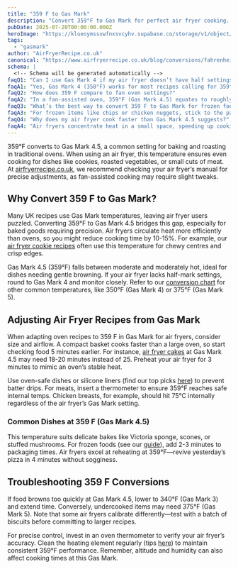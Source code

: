 ```yaml
---
title: "359 F to Gas Mark"
description: "Convert 359°F to Gas Mark for perfect air fryer cooking. Includes UK oven conversions, baking tips, and temperature charts for flawless results."
pubDate: 2025-07-20T00:00:00.000Z
heroImage: "https://klueoymssxwfnxsvcyhv.supabase.co/storage/v1/object/public/Shmucket/359-f-to-gas-mark.png"
tags:
  - "gasmark"
author: "AirFryerRecipe.co.uk"
canonical: "https://www.airfryerrecipe.co.uk/blog/conversions/fahrenheit-to-gas-mark/359-f-to-gas-mark"
schema: |
  <!-- Schema will be generated automatically -->
faqQ1: "Can I use Gas Mark 4 if my air fryer doesn’t have half settings?"
faqA1: "Yes, Gas Mark 4 (350°F) works for most recipes calling for 359°F. Reduce cooking time by 2-3 minutes and check for doneness early, as air fryers heat faster than ovens."
faqQ2: "How does 359 F compare to fan oven settings?"
faqA2: "In a fan-assisted oven, 359°F (Gas Mark 4.5) equates to roughly 325°F with the fan on. Air fryers behave similarly to fan ovens but with more intense airflow, so monitor food closely."
faqQ3: "What’s the best way to convert 359 F to Gas Mark for frozen foods?"
faqA3: "For frozen items like chips or chicken nuggets, stick to the package’s recommended 359°F (Gas Mark 4.5) but shake the basket every 5 minutes to ensure even crisping."
faqQ4: "Why does my air fryer cook faster than Gas Mark 4.5 suggests?"
faqA4: "Air fryers concentrate heat in a small space, speeding up cooking. At 359°F, start checking food at 75% of the recipe’s suggested time, especially for items under 1-inch thick."
---
```

<p>359°F converts to Gas Mark 4.5, a common setting for baking and roasting in traditional ovens. When using an air fryer, this temperature ensures even cooking for dishes like cookies, roasted vegetables, or small cuts of meat. At <a href=https://www.airfryerrecipe.co.uk>airfryerrecipe.co.uk</a>, we recommend checking your air fryer’s manual for precise adjustments, as fan-assisted cooking may require slight tweaks.</p>

<h2>Why Convert 359 F to Gas Mark?</h2>
<p>Many UK recipes use Gas Mark temperatures, leaving air fryer users puzzled. Converting 359°F to Gas Mark 4.5 bridges this gap, especially for baked goods requiring precision. Air fryers circulate heat more efficiently than ovens, so you might reduce cooking time by 10-15%. For example, our <a href=https://www.airfryerrecipe.co.uk/recipes>air fryer cookie recipes</a> often use this temperature for chewy centres and crisp edges.</p>
<p>Gas Mark 4.5 (359°F) falls between moderate and moderately hot, ideal for dishes needing gentle browning. If your air fryer lacks half-mark settings, round to Gas Mark 4 and monitor closely. Refer to our <a href=https://www.airfryerrecipe.co.uk/air-fryer-conversion-chart>conversion chart</a> for other common temperatures, like 350°F (Gas Mark 4) or 375°F (Gas Mark 5).</p>

<h2>Adjusting Air Fryer Recipes from Gas Mark</h2>
<p>When adapting oven recipes to 359 F in Gas Mark for air fryers, consider size and airflow. A compact basket cooks faster than a large oven, so start checking food 5 minutes earlier. For instance, <a href=https://www.airfryerrecipe.co.uk/recipe-category/cakes>air fryer cakes</a> at Gas Mark 4.5 may need 18-20 minutes instead of 25. Preheat your air fryer for 3 minutes to mimic an oven’s stable heat.</p>
<p>Use oven-safe dishes or silicone liners (find our top picks <a href=https://www.airfryerrecipe.co.uk/air-fryer-cleaner>here</a>) to prevent batter drips. For meats, insert a thermometer to ensure 359°F reaches safe internal temps. Chicken breasts, for example, should hit 75°C internally regardless of the air fryer’s Gas Mark setting.</p>

<h3>Common Dishes at 359 F (Gas Mark 4.5)</h3>
<p>This temperature suits delicate bakes like Victoria sponge, scones, or stuffed mushrooms. For frozen foods (see our <a href=https://www.airfryerrecipe.co.uk/recipe-category/frozen-foods>guide</a>), add 2-3 minutes to packaging times. Air fryers excel at reheating at 359°F—revive yesterday’s pizza in 4 minutes without sogginess.</p>

<h2>Troubleshooting 359 F Conversions</h2>
<p>If food browns too quickly at Gas Mark 4.5, lower to 340°F (Gas Mark 3) and extend time. Conversely, undercooked items may need 375°F (Gas Mark 5). Note that some air fryers calibrate differently—test with a batch of biscuits before committing to larger recipes.</p>
<p>For precise control, invest in an oven thermometer to verify your air fryer’s accuracy. Clean the heating element regularly (tips <a href=https://www.airfryerrecipe.co.uk/air-fryer-cleaner>here</a>) to maintain consistent 359°F performance. Remember, altitude and humidity can also affect cooking times at this Gas Mark.</p>
